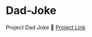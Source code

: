 # Dad-Joke
Project Dad Joke 🚀
<a href="https://jokedad.netlify.app" target="_blank" >Project Link</a>
